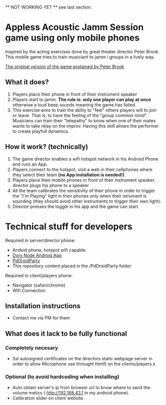 
 ** NOT WORKING YET ** see last section.

# Appless Acoustic Jamm Session game using only mobile phones

Inspired by the acting exercises done by great theater director Peter Brook. This mobile game tries to train musiciant to jamm i  groups in a lively way.

[The original version of the game explained by Peter Brook](https://www.youtube.com/watch?v=j0Q7eFj_1bU&feature=youtu.be&t=19m21s "it's worth seeing")

## What it does? 

1. Players place their phone in front of their instrument speaker
2. Players start to jamm. **The rule is: only one player can play at once** otherwise a loud beep sounds meaning the game has failed.
3. This exercise aims to train the ablity to "feel" others players will to join or leave. That is, to have the feeling of the "group common mind". Musicians can train their "telepathy" to know when one of their mates wants to take relay on the improv. Having this skill allows the performer to create playfull dynamics.

## How it work? (technically)

1. The game director enables a wifi hotspot network in his Android Phone and runs an App.
2. Players connect to the hotspot, visit a web in their cellphones where they select their team **(no App installation is needed!)**.
3. Players place their mobile phones in front of their instrument speaker, director plugs his phone to a speaker
5. All the team calibrates the sensitivity of their phone in order to trigger the "I'm Playing" light in their phones only when their istrument is sounding (they should avoid other instruments to trigger their own light).
6. Director presses the toggle in his app and the game can start.


# Technical stuff for developers

Required in server/director phone:
* Andoid phone, hotspot wifi capable.
* [Dory Node Android App](https://play.google.com/store/apps/details?id=io.tempage.dorynode "Dory Node Android App")
* [PdDroidParty](http://droidparty.net/ "PdDroidParty") 
* This repository content placed in the /PdDroidParty folder

Required in client/players phone:
* Navigator (safari/chrome)
* Wifi Connection


## Installation instructions
 * Contact me via PM for them


## What does it lack to be fully functional

### Completely necesary
* Ssl autosigned certificates on the directors static webpage server in order to allow Microphone use throught html5 on the clients/players.s

### Optional (to avoid hardcoding when installing)
* Auto obtain server's ip from browser url to know where to send the volume metics ( http://192.168.43.1 in my android phone).
* Calibration slider on client website.
